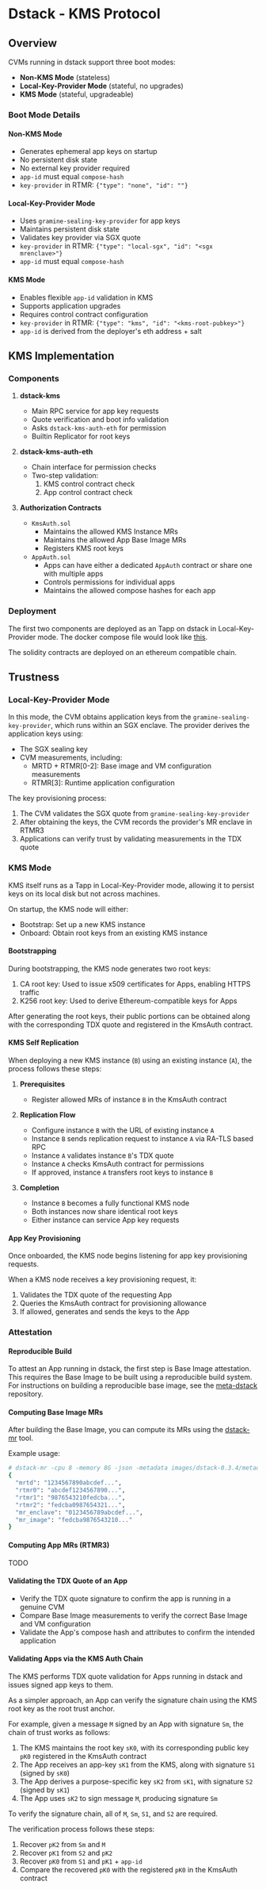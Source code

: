 # Dstack - KMS Protocol

## Overview

CVMs running in dstack support three boot modes:
- **Non-KMS Mode** (stateless)
- **Local-Key-Provider Mode** (stateful, no upgrades)
- **KMS Mode** (stateful, upgradeable)

### Boot Mode Details

#### Non-KMS Mode
- Generates ephemeral app keys on startup
- No persistent disk state
- No external key provider required
- `app-id` must equal `compose-hash`
- `key-provider` in RTMR: `{"type": "none", "id": ""}`

#### Local-Key-Provider Mode
- Uses `gramine-sealing-key-provider` for app keys
- Maintains persistent disk state
- Validates key provider via SGX quote
- `key-provider` in RTMR: `{"type": "local-sgx", "id": "<sgx mrenclave>"}`
- `app-id` must equal `compose-hash`

#### KMS Mode
- Enables flexible `app-id` validation in KMS
- Supports application upgrades
- Requires control contract configuration
- `key-provider` in RTMR: `{"type": "kms", "id": "<kms-root-pubkey>"}`
- `app-id` is derived from the deployer's eth address + salt

## KMS Implementation

### Components
1. **dstack-kms**
   - Main RPC service for app key requests
   - Quote verification and boot info validation
   - Asks `dstack-kms-auth-eth` for permission
   - Builtin Replicator for root keys
   
2. **dstack-kms-auth-eth**
   - Chain interface for permission checks
   - Two-step validation:
     1. KMS control contract check
     2. App control contract check

3. **Authorization Contracts**
   - `KmsAuth.sol`
      - Maintains the allowed KMS Instance MRs
      - Maintains the allowed App Base Image MRs
      - Registers KMS root keys
   - `AppAuth.sol`
      - Apps can have either a dedicated `AppAuth` contract or share one with multiple apps
      - Controls permissions for individual apps
      - Maintains the allowed compose hashes for each app

### Deployment
The first two components are deployed as an Tapp on dstack in Local-Key-Provider mode.
The docker compose file would look like [this](tapp/docker-compose.yaml).

The solidity contracts are deployed on an ethereum compatible chain.


## Trustness

### Local-Key-Provider Mode
In this mode, the CVM obtains application keys from the `gramine-sealing-key-provider`, which runs within an SGX enclave. The provider derives the application keys using:
- The SGX sealing key
- CVM measurements, including:
  - MRTD + RTMR[0-2]: Base image and VM configuration measurements
  - RTMR[3]: Runtime application configuration

The key provisioning process:
1. The CVM validates the SGX quote from `gramine-sealing-key-provider`
2. After obtaining the keys, the CVM records the provider's MR enclave in RTMR3
3. Applications can verify trust by validating measurements in the TDX quote

### KMS Mode

KMS itself runs as a Tapp in Local-Key-Provider mode,
allowing it to persist keys on its local disk but not across machines.

On startup, the KMS node will either:
- Bootstrap: Set up a new KMS instance
- Onboard: Obtain root keys from an existing KMS instance

#### Bootstrapping
During bootstrapping, the KMS node generates two root keys:
1. CA root key: Used to issue x509 certificates for Apps, enabling HTTPS traffic
2. K256 root key: Used to derive Ethereum-compatible keys for Apps

After generating the root keys, their public portions can be obtained along with the corresponding TDX quote and registered in the KmsAuth contract.

#### KMS Self Replication
When deploying a new KMS instance (`B`) using an existing instance (`A`), the process follows these steps:

1. **Prerequisites**
   - Register allowed MRs of instance `B` in the KmsAuth contract

2. **Replication Flow**
   - Configure instance `B` with the URL of existing instance `A`
   - Instance `B` sends replication request to instance `A` via RA-TLS based RPC
   - Instance `A` validates instance `B`'s TDX quote
   - Instance `A` checks KmsAuth contract for permissions
   - If approved, instance `A` transfers root keys to instance `B`

3. **Completion**
   - Instance `B` becomes a fully functional KMS node
   - Both instances now share identical root keys
   - Either instance can service App key requests

#### App Key Provisioning

Once onboarded, the KMS node begins listening for app key provisioning requests.

When a KMS node receives a key provisioning request, it:
1. Validates the TDX quote of the requesting App
2. Queries the KmsAuth contract for provisioning allowance
3. If allowed, generates and sends the keys to the App

### Attestation

#### Reproducible Build
To attest an App running in dstack, the first step is Base Image attestation. This requires the Base Image to be built using a reproducible build system.
For instructions on building a reproducible base image, see the [meta-dstack](https://github.com/Dstack-TEE/meta-dstack?tab=readme-ov-file#build-commands) repository.

#### Computing Base Image MRs

After building the Base Image, you can compute its MRs using the [dstack-mr](https://github.com/kvinwang/dstack-mr) tool.

Example usage:
```bash
# dstack-mr -cpu 8 -memory 8G -json -metadata images/dstack-0.3.4/metadata.json
{
  "mrtd": "1234567890abcdef...",
  "rtmr0": "abcdef1234567890...",
  "rtmr1": "9876543210fedcba...",
  "rtmr2": "fedcba0987654321...",
  "mr_enclave": "0123456789abcdef...",
  "mr_image": "fedcba9876543210..."
}
```

#### Computing App MRs (RTMR3)

TODO

#### Validating the TDX Quote of an App

- Verify the TDX quote signature to confirm the app is running in a genuine CVM
- Compare Base Image measurements to verify the correct Base Image and VM configuration
- Validate the App's compose hash and attributes to confirm the intended application

#### Validating Apps via the KMS Auth Chain

The KMS performs TDX quote validation for Apps running in dstack and issues signed app keys to them.

As a simpler approach, an App can verify the signature chain using the KMS root key as the root trust anchor.

For example, given a message `M` signed by an App with signature `Sm`, the chain of trust works as follows:

1. The KMS maintains the root key `sK0`, with its corresponding public key `pK0` registered in the KmsAuth contract
2. The App receives an app-key `sK1` from the KMS, along with signature `S1` (signed by `sK0`)
3. The App derives a purpose-specific key `sK2` from `sK1`, with signature `S2` (signed by `sK1`)
4. The App uses `sK2` to sign message `M`, producing signature `Sm`

To verify the signature chain, all of `M`, `Sm`, `S1`, and `S2` are required.

The verification process follows these steps:

1. Recover `pK2` from `Sm` and `M`
2. Recover `pK1` from `S2` and `pK2`
3. Recover `pK0` from `S1` and `pK1` + `app-id`
4. Compare the recovered `pK0` with the registered `pK0` in the KmsAuth contract
